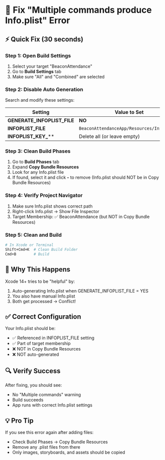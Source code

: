 # 🔧 Fix "Multiple commands produce Info.plist" Error

## ⚡ Quick Fix (30 seconds)

### Step 1: Open Build Settings
1. Select your target "BeaconAttendance"
2. Go to **Build Settings** tab
3. Make sure "All" and "Combined" are selected

### Step 2: Disable Auto Generation
Search and modify these settings:

| Setting | Value to Set |
|---------|-------------|
| **GENERATE_INFOPLIST_FILE** | **NO** |
| **INFOPLIST_FILE** | `BeaconAttendanceApp/Resources/Info.plist` |
| **INFOPLIST_KEY_**** | Delete all (or leave empty) |

### Step 3: Clean Build Phases
1. Go to **Build Phases** tab
2. Expand **Copy Bundle Resources**
3. Look for any Info.plist file
4. If found, select it and click **-** to remove
   (Info.plist should NOT be in Copy Bundle Resources)

### Step 4: Verify Project Navigator
1. Make sure Info.plist shows correct path
2. Right-click Info.plist → Show File Inspector
3. Target Membership: ✅ BeaconAttendance (but NOT in Copy Bundle Resources)

### Step 5: Clean and Build
```bash
# In Xcode or Terminal
Shift+Cmd+K  # Clean Build Folder
Cmd+B        # Build
```

## 🎯 Why This Happens

Xcode 14+ tries to be "helpful" by:
1. Auto-generating Info.plist when GENERATE_INFOPLIST_FILE = YES
2. You also have manual Info.plist
3. Both get processed → Conflict!

## ✅ Correct Configuration

Your Info.plist should be:
- ✅ Referenced in INFOPLIST_FILE setting
- ✅ Part of target membership
- ❌ NOT in Copy Bundle Resources
- ❌ NOT auto-generated

## 🔍 Verify Success

After fixing, you should see:
- No "Multiple commands" warning
- Build succeeds
- App runs with correct Info.plist settings

## 💡 Pro Tip

If you see this error again after adding files:
- Check Build Phases → Copy Bundle Resources
- Remove any .plist files from there
- Only images, storyboards, and assets should be copied
